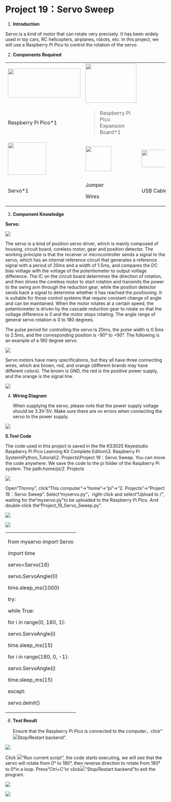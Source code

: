 # Project 19：Servo Sweep

1.  **Introduction**

Servo is a kind of motor that can rotate very precisely. It has been
widely used in toy cars, RC helicopters, airplanes, robots, etc. In this
project, we will use a Raspberry Pi Pico to control the rotation of the
servo.

2.  **Components Required**

<table>
<tbody>
<tr class="odd">
<td><img src="https://raw.githubusercontent.com/keyestudio/KS3025-KS3025F-Keyestudio-Raspberry-Pi-Pico-Learning-Kit-Complete-Edition-Raspberry-Pi/master/media/b18fe281156b29c44796f72222718d58.jpeg" style="width:2.37431in;height:0.94514in" /></td>
<td><img src="https://raw.githubusercontent.com/keyestudio/KS3025-KS3025F-Keyestudio-Raspberry-Pi-Pico-Learning-Kit-Complete-Edition-Raspberry-Pi/master/media/bbed91c0b45fcafc7e7163bfeabf68f9.png" style="width:1.67014in;height:1.28472in" /></td>
<td></td>
</tr>
<tr class="even">
<td>Raspberry Pi Pico*1</td>
<td><blockquote>
<p>Raspberry Pi Pico Expansion Board*1</p>
</blockquote></td>
<td></td>
</tr>
<tr class="odd">
<td><img src="https://raw.githubusercontent.com/keyestudio/KS3025-KS3025F-Keyestudio-Raspberry-Pi-Pico-Learning-Kit-Complete-Edition-Raspberry-Pi/master/media/cd0bc424e9916881a1a903793821a042.png" style="width:1.25417in;height:1.04792in" /></td>
<td><img src="https://raw.githubusercontent.com/keyestudio/KS3025-KS3025F-Keyestudio-Raspberry-Pi-Pico-Learning-Kit-Complete-Edition-Raspberry-Pi/master/media/c801a7baee258ff7f5f28ac6e9a7097b.png" style="width:0.84722in;height:0.81389in" /></td>
<td><img src="https://raw.githubusercontent.com/keyestudio/KS3025-KS3025F-Keyestudio-Raspberry-Pi-Pico-Learning-Kit-Complete-Edition-Raspberry-Pi/master/media/7dcbd02995be3c142b2f97df7f7c03ce.png" style="width:1.05903in;height:0.56667in" /></td>
</tr>
<tr class="even">
<td>Servo*1</td>
<td><p>Jumper</p>
<p>Wires</p></td>
<td>USB Cable*1</td>
</tr>
</tbody>
</table>

3.  **Component Knowledge**

**Servo:**

![](/media/99830768916233a9c5900ac399006c17.png)

The servo is a kind of position servo driver, which is mainly composed
of housing, circuit board, coreless motor, gear and position detector.
The working principle is that the receiver or microcontroller sends a
signal to the servo, which has an internal reference circuit that
generates a reference signal with a period of 20ms and a width of 1.5ms,
and compares the DC bias voltage with the voltage of the potentiometer
to output voltage difference. The IC on the circuit board determines the
direction of rotation, and then drives the coreless motor to start
rotation and transmits the power to the swing arm through the reduction
gear, while the position detector sends back a signal to determine
whether it has reached the positioning. It is suitable for those control
systems that require constant change of angle and can be maintained.
When the motor rotates at a certain speed, the potentiometer is driven
by the cascade reduction gear to rotate so that the voltage difference
is 0 and the motor stops rotating. The angle range of general servo
rotation is 0 to 180 degrees.

The pulse period for controlling the servo is 20ms, the pulse width is
0.5ms to 2.5ms, and the corresponding position is -90° to +90°. The
following is an example of a 180 degree servo.

![](/media/708316fde05c62113a3024e0efb0c237.jpeg)

Servo motors have many specifications, but they all have three
connecting wires, which are brown, red, and orange (different brands may
have different colors). The brown is GND, the red is the positive power
supply, and the orange is the signal line.

![](/media/3f5bc31305e64108bed3b3619d602891.jpeg)

4.  **Wiring Diagram**
    
    When supplying the servo, please note that the power supply voltage
    should be 3.3V-5V. Make sure there are no errors when connecting the
    servo to the power supply.

![](/media/64a80947d0cd45b50d4bd1d125509bbe.png)

**5.Test Code**

The code used in this project is saved in the file KS3025 Keyestudio
Raspberry Pi Pico Learning Kit Complete Edition\\3. Raspberry Pi
System\\Python\_Tutorial\\2. Projects\\Project 19：Servo Sweep. You can
move the code anywhere. We save the code to the pi folder of the
Raspberry Pi system. The path:home/pi/2. Projects

![](/media/ae27830403a2f741aa9b725e5324c215.png)

Open“Thonny”, click“This computer”→“home”→“pi”→“2. Projects”→“Project
19：Servo Sweep”. Select“myservo.py”，right-click and select“Upload to
/”, waiting for the“myservo.py”to be uploaded to the Raspberry Pi
Pico. And double-click the“Project\_19\_Servo\_Sweep.py”.

![](/media/19500404b4592580e637218a8302e048.png)

![](/media/b73dea82f7b22b16b1db0449e8383d10.png)

<table>
<tbody>
<tr class="odd">
<td><p>from myservo import Servo</p>
<p>import time</p>
<p>servo=Servo(16)</p>
<p>servo.ServoAngle(0)</p>
<p>time.sleep_ms(1000)</p>
<p>try:</p>
<p>while True:</p>
<p>for i in range(0, 180, 1):</p>
<p>servo.ServoAngle(i)</p>
<p>time.sleep_ms(15)</p>
<p>for i in range(180, 0, -1):</p>
<p>servo.ServoAngle(i)</p>
<p>time.sleep_ms(15)</p>
<p>except:</p>
<p>servo.deinit()</p></td>
</tr>
</tbody>
</table>

6.  **Test Result**
    
    Ensure that the Raspberry Pi Pico is connected to the
    computer，click“![](/media/ec00367ea605788eab454cd176b94c7b.png)Stop/Restart backend”.

![](/media/0ac752d69e93df3280606c598df08b5a.png)

Click ![](/media/bb4d9305714a178069d277b20e0934b7.png)“Run current script”, the code starts
executing, we will see that the servo will rotate from 0° to 180°, then
reverse direction to rotate from 180° to 0°in a loop. Press“Ctrl+C”or
click![](/media/ec00367ea605788eab454cd176b94c7b.png)“Stop/Restart backend”to exit the program.

![](/media/fa2eefbf0876ed0fe8010741e05b29a2.png)

![](/media/c5250405a4290ecb2d758ff1097310c7.png)
